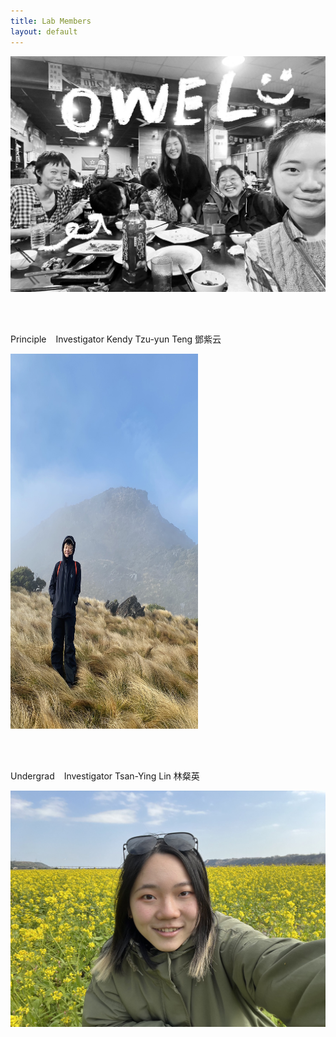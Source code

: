 ```yaml
---
title: Lab Members
layout: default
---
```



![owel_photo](owel_photo.JPG)

<br/><br/>

Principle &ensp; Investigator
Kendy Tzu-yun Teng 鄧紫云

<img src="PI_photo.jpeg" width="300" height="600" />
 
<br/><br/>

Undergrad &ensp; Investigator
Tsan-Ying Lin 林粲英

![Tsan_photo](Tsan_photo.jpg)

<br/><br/>
